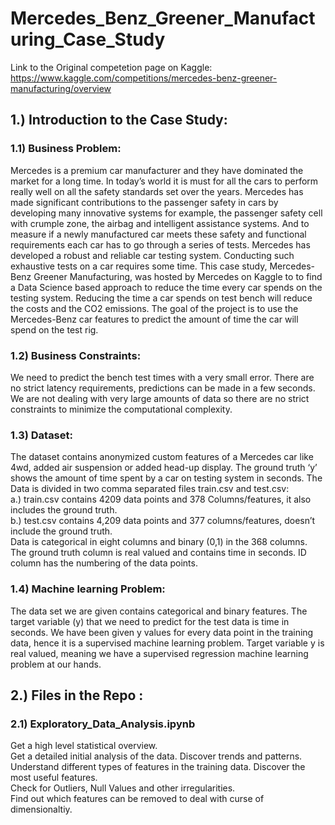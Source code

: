 # Mercedes_Benz_Greener_Manufacturing_Case_Study
Link to the Original competetion page on Kaggle: https://www.kaggle.com/competitions/mercedes-benz-greener-manufacturing/overview 
## 1.) Introduction to the Case Study:
### 1.1) Business Problem: 
Mercedes is a premium car manufacturer and they have dominated the market for a long time. In today’s world it is must for all the cars to perform really well on all the safety standards set over the years. Mercedes has made significant contributions to the passenger safety in cars by developing many innovative systems for example, the passenger safety cell with crumple zone, the airbag and intelligent assistance systems. And to measure if a newly manufactured car meets these safety and functional requirements each car has to go through a series of tests. 
Mercedes has developed a robust and reliable car testing system. Conducting such exhaustive tests on a car requires some time.  This case study, Mercedes-Benz Greener Manufacturing,  was hosted by Mercedes on Kaggle to to find a Data Science based approach to reduce the time every car spends on the testing system. Reducing the time a car spends on test bench will reduce the costs and the CO2 emissions. The goal of the project is to use the Mercedes-Benz car features to predict the amount of time the car will spend on the test rig. 

### 1.2) Business Constraints:  
We need to predict the bench test times with a very small error. There are no strict latency requirements, predictions can be made in a few seconds. We are not dealing with very large amounts of data so there are no strict constraints to minimize the computational complexity.

### 1.3)	Dataset: 
The dataset contains anonymized custom features of a Mercedes car like 4wd, added air suspension or added head-up display. The ground truth ‘y’ shows the amount of time spent by a car on testing system in seconds. 
The Data is divided in two comma separated files train.csv and test.csv:  
a.) train.csv contains 4209 data points and 378 Columns/features, it also includes the ground truth.  
b.) test.csv contains 4,209 data points and 377 columns/features, doesn’t include the ground truth.  
Data is categorical in eight columns and binary (0,1) in the 368 columns. The ground truth column is real valued and contains time in seconds. ID column has the numbering of the data points.

### 1.4) Machine learning Problem: 
The data set we are given contains categorical and binary features. The target variable  (y) that we need to predict for the test data is time in seconds. We have been given y values for every data point in the training data, hence it is a supervised machine learning problem. Target variable y is real valued, meaning we have a supervised regression machine learning problem at our hands.

## 2.) Files in the Repo :
### 2.1) Exploratory_Data_Analysis.ipynb 
Get a high level statistical overview.  
Get a detailed initial analysis of the data. Discover trends and patterns.  
Understand different types of features in the training data. Discover the most useful features.  
Check for Outliers, Null Values and other irregularities.  
Find out which features can be removed to deal with curse of dimensionaltiy.  
